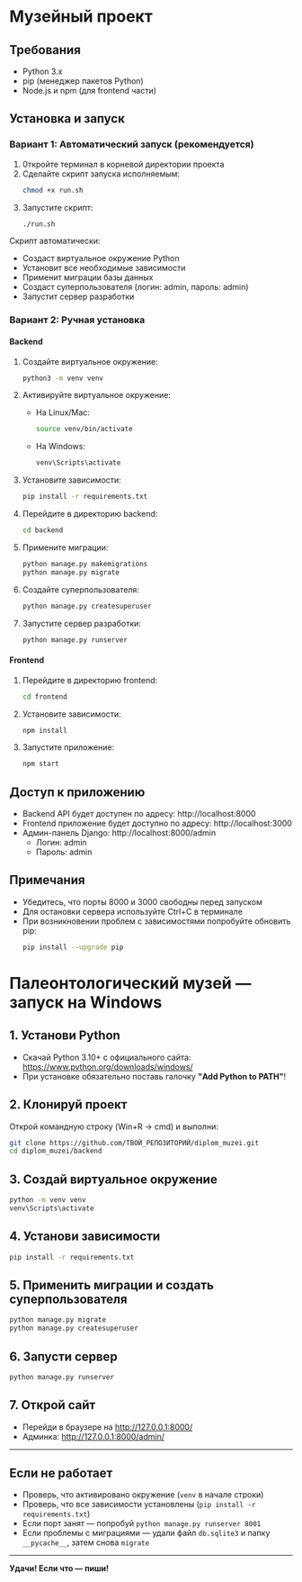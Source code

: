 # Музейный проект

## Требования
- Python 3.x
- pip (менеджер пакетов Python)
- Node.js и npm (для frontend части)

## Установка и запуск

### Вариант 1: Автоматический запуск (рекомендуется)

1. 0ткройте терминал в корневой директории проекта
2. Сделайте скрипт запуска исполняемым:
   ```bash
   chmod +x run.sh
   ```
3. Запустите скрипт:
   ```bash
   ./run.sh
   ```

Скрипт автоматически:
- Создаст виртуальное окружение Python
- Установит все необходимые зависимости
- Применит миграции базы данных
- Создаст суперпользователя (логин: admin, пароль: admin)
- Запустит сервер разработки

### Вариант 2: Ручная установка

#### Backend

1. Создайте виртуальное окружение:
   ```bash
   python3 -m venv venv
   ```

2. Активируйте виртуальное окружение:
   - На Linux/Mac:
     ```bash
     source venv/bin/activate
     ```
   - На Windows:
     ```bash
     venv\Scripts\activate
     ```

3. Установите зависимости:
   ```bash
   pip install -r requirements.txt
   ```

4. Перейдите в директорию backend:
   ```bash
   cd backend
   ```

5. Примените миграции:
   ```bash
   python manage.py makemigrations
   python manage.py migrate
   ```

6. Создайте суперпользователя:
   ```bash
   python manage.py createsuperuser
   ```

7. Запустите сервер разработки:
   ```bash
   python manage.py runserver
   ```

#### Frontend

1. Перейдите в директорию frontend:
   ```bash
   cd frontend
   ```

2. Установите зависимости:
   ```bash
   npm install
   ```

3. Запустите приложение:
   ```bash
   npm start
   ```

## Доступ к приложению

- Backend API будет доступен по адресу: http://localhost:8000
- Frontend приложение будет доступно по адресу: http://localhost:3000
- Админ-панель Django: http://localhost:8000/admin
  - Логин: admin
  - Пароль: admin

## Примечания

- Убедитесь, что порты 8000 и 3000 свободны перед запуском
- Для остановки сервера используйте Ctrl+C в терминале
- При возникновении проблем с зависимостями попробуйте обновить pip:
  ```bash
  pip install --upgrade pip
  ```

# Палеонтологический музей — запуск на Windows

## 1. Установи Python
- Скачай Python 3.10+ с официального сайта: https://www.python.org/downloads/windows/
- При установке обязательно поставь галочку **"Add Python to PATH"**!

## 2. Клонируй проект
Открой командную строку (Win+R → cmd) и выполни:
```sh
git clone https://github.com/ТВОЙ_РЕПОЗИТОРИЙ/diplom_muzei.git
cd diplom_muzei/backend
```

## 3. Создай виртуальное окружение
```sh
python -m venv venv
venv\Scripts\activate
```

## 4. Установи зависимости
```sh
pip install -r requirements.txt
```

## 5. Применить миграции и создать суперпользователя
```sh
python manage.py migrate
python manage.py createsuperuser
```

## 6. Запусти сервер
```sh
python manage.py runserver
```

## 7. Открой сайт
- Перейди в браузере на http://127.0.0.1:8000/
- Админка: http://127.0.0.1:8000/admin/

---

## Если не работает
- Проверь, что активировано окружение (`venv` в начале строки)
- Проверь, что все зависимости установлены (`pip install -r requirements.txt`)
- Если порт занят — попробуй `python manage.py runserver 8001`
- Если проблемы с миграциями — удали файл `db.sqlite3` и папку `__pycache__`, затем снова `migrate`

---

**Удачи! Если что — пиши!** 